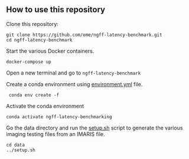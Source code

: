 How to use this repository
--------------------------

Clone this repository:
```
git clone https://github.com/ome/ngff-latency-benchmark.git
cd ngff-latency-benchmark
```

Start the various Docker containers.
```
docker-compose up
```

Open a new terminal and go to ``ngff-latency-benchmark``

Create a conda environment using [environment.yml](environment.yml) file.
```
 conda env create -f
```
Activate the conda environment 
```
conda activate ngff-latency-benchmarking
```

Go the data directory and run the [setup.sh](setup.sh) script to generate the various imaging testing files from an IMARIS file.
```
cd data
../setup.sh
```
